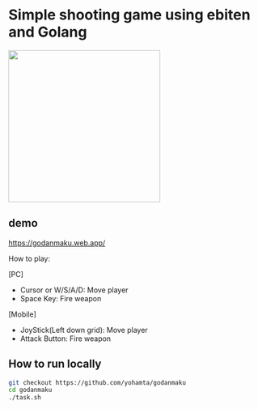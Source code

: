# Simple shooting game using ebiten and Golang

<image src="https://github.com/yohamta/godanmaku/blob/master/screenshots/battle1.gif" width="300px" />

## demo
https://godanmaku.web.app/

How to play:

[PC]
- Cursor or W/S/A/D: Move player
- Space Key: Fire weapon

[Mobile]
- JoyStick(Left down grid): Move player
- Attack Button: Fire weapon


## How to run locally

```sh
git checkout https://github.com/yohamta/godanmaku
cd godanmaku
./task.sh
```